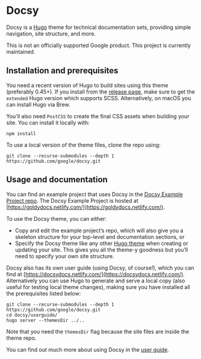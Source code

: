 # Docsy

Docsy is a [Hugo](https://gohugo.io/) theme for technical documentation sets, providing simple navigation, site structure, and more.

This is not an officially supported Google product. This project is currently maintained.


## Installation and prerequisites

You need a recent version of Hugo to build sites using this theme (preferably 0.45+). If you install from the [release page](https://github.com/gohugoio/hugo/releases), make sure to get the `extended` Hugo version which supports SCSS. Alternatively, on macOS you can install Hugo via Brew.

You'll also need `PostCSS` to create the final CSS assets when building your site. You can install it locally with:

```
npm install
````

To use a local version of the theme files, clone the repo using:

```
git clone --recurse-submodules --depth 1 https://github.com/google/docsy.git
```


## Usage and documentation

You can find an example project that uses Docsy in the [Docsy Example Project repo](https://github.com/google/docsy-example). The Docsy Example Project is hosted at [https://goldydocs.netlify.com/](https://goldydocs.netlify.com/).

To use the Docsy theme, you can either:

* Copy and edit the example project’s repo, which will also give you a skeleton structure for your top-level and documentation sections, or
* Specify the Docsy theme like any other [Hugo theme](https://gohugo.io/themes/installing-and-using-themes/)
 when creating or updating your site. This gives you all the theme-y goodness but you’ll need to specify your own site structure.

Docsy also has its own user guide (using Docsy, of course!), which you can find at [https://docsydocs.netlify.com/](https://docsydocs.netlify.com/). Alternatively you can use Hugo to generate and serve a local copy (also useful for testing local theme changes), making sure you have installed all the prerequisites listed below:

```
git clone --recurse-submodules --depth 1 https://github.com/google/docsy.git
cd docsy/userguide/
hugo server --themesDir ../..
```

Note that you need the `themesDir` flag because the site files are inside the theme repo.

You can find out much more about using Docsy in the [user guide](https://docsydocs.netlify.com/).


